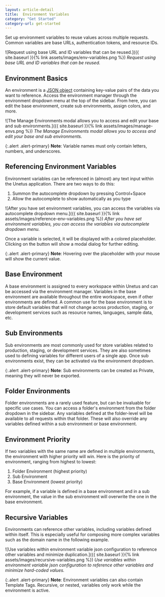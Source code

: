 ```yaml
---
layout: article-detail
title:  Environment Variables
category: "Get Started"
category-url: get-started
---
```


Set up environment variables to reuse values across multiple requests. Common variables are base URLs, authentication tokens, and resource IDs.

![Request using base URL and ID variables that can be reused.]({{ site.baseurl }}{% link assets/images/env-variables.png %})
_Request using base URL and ID variables that can be reused._

## Environment Basics

An environment is a [JSON object](https://www.json.org/json-en.html) containing key-value pairs of the data you want to reference. Access the environment manager through the environment dropdown menu at the top of the sidebar. From here, you can edit the base environment, create sub environments, assign colors, and more. 

![The Manage Environments modal allows you to access and edit your base and sub environments.]({{ site.baseurl }}{% link assets/images/manage-envs.png %})
_The Manage Environments modal allows you to access and edit your base and sub environments._

{:.alert .alert-primary}
**Note**: Variable names must only contain letters, numbers, and underscores.

## Referencing Environment Variables

Environment variables can be referenced in (almost) any text input within the Unetus application. There are two ways to do this:

1. Summon the autocomplete dropdown by pressing Control+Space
2. Allow the autocomplete to show automatically as you type

![After you have set environment variables, you can access the variables via autocomplete dropdown menu.]({{ site.baseurl }}{% link assets/images/reference-env-variables.png %})
_After you have set environment variables, you can access the variables via autocomplete dropdown menu._

Once a variable is selected, it will be displayed with a colored placeholder. Clicking on the button will show a modal dialog for further editing.

{:.alert .alert-primary}
**Note**: Hovering over the placeholder with your mouse will show the current value.

## Base Environment

A base environment is assigned to every workspace within Unetus and can be accessed via the environment manager. Variables in the base environment are available throughout the entire workspace, even if other environments are defined. A common use for the base environment is to store default variables that will not change across production, staging, or development services such as resource names, languages, sample data, etc.

## Sub Environments
Sub environments are most commonly used for store variables related to production, staging, or development services. They are also sometimes used to defining variables for different users of a single app. Once sub environments exist, they can be activated via the environment dropdown.

{:.alert .alert-primary}
**Note**: Sub environments can be created as Private, meaning they will never be exported.

## Folder Environments
Folder environments are a rarely used feature, but can be invaluable for specific use cases. You can access a folder's environment from the folder dropdown in the sidebar. Any variables defined at the folder-level will be available to all requests within that folder. These will also override any variables defined within a sub environment or base environment.

## Environment Priority
If two variables with the same name are defined in multiple environments, the environment with higher priority will win. Here is the priority of environment, ranging from highest to lowest:

1. Folder Environment (highest priority)
2. Sub Environment
3. Base Environment (lowest priority)

For example, if a variable is defined in a base environment and in a sub environment, the value in the sub environment will overwrite the one in the base environment.

## Recursive Variables
Environments can reference other variables, including variables defined within itself. This is especially useful for composing more complex variables such as the domain name in the following example.

![Use variables within environment variable json configuration to reference other variables and minimize duplication.]({{ site.baseurl }}{% link assets/images/recursive-variables.png %})
_Use variables within environment variable json configuration to reference other variables and minimize hard-coded values._

{:.alert .alert-primary}
**Note**: Environment variables can also contain Template Tags. Recursive, or nested, variables only work while the environment is active.
